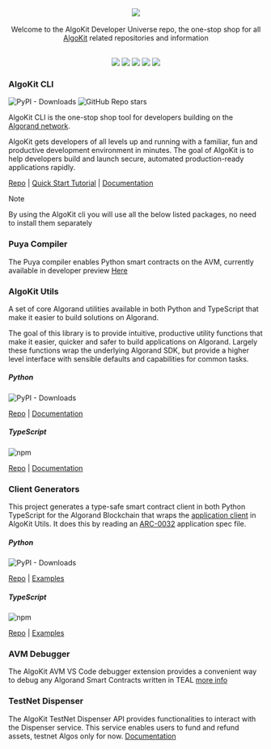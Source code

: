 <div align="center">
<a href="https://github.com/algorandfoundation/algokit"><img src="https://bafybeickjkfl4mbrhmgr67kentvjr3meixppy2ziqyvpjpkvrlyjacjvua.ipfs.nftstorage.link/"></a>
</div>

<br/>
<div align="center">
Welcome to the AlgoKit Developer Universe repo, the one-stop shop for all <a href="https://github.com/algorandfoundation/algokit-cli#what-is-algokit"> AlgoKit</a> related repositories and information
</div>
<br/>
<p align="center">
    <a target="_blank" href="https://github.com/algorandfoundation/algokit-cli"><img src="https://img.shields.io/badge/algokit-cli-00dc94?logo=algorand&mac=flat.svg" /></a>
    <a target="_blank" href="https://github.com/algorandfoundation/algokit-utils-py#readme"><img src="https://img.shields.io/badge/algokit-utils-00dc94?logo=python&mac=flat.svg" /></a>
    <a target="_blank" href="https://github.com/algorandfoundation/algokit-utils-ts#algokit-typescript-utilities"><img src="https://img.shields.io/badge/algokit-utils-00dc94?logo=typescript&mac=flat.svg" /></a>
    <a target="_blank" href="https://github.com/algorandfoundation/algokit-client-generator-py"><img src="https://img.shields.io/badge/algokit-client generator-00dc94?logo=python&mac=flat.svg" /></a>
    <a target="_blank" href="https://github.com/algorandfoundation/algokit-client-generator-ts"><img src="https://img.shields.io/badge/algokit-client generator-00dc94?logo=typescript&mac=flat.svg" /></a>

</p>

### AlgoKit CLI  
<img alt="PyPI - Downloads" src="https://img.shields.io/pypi/dm/algokit?logo=pypi"> <img alt="GitHub Repo stars" src="https://img.shields.io/github/stars/algorandfoundation/algokit-cli?logo=github">

AlgoKit CLI is the one-stop shop tool for developers building on the [Algorand network](https://www.algorand.com/).

AlgoKit gets developers of all levels up and running with a familiar, fun and productive development environment in minutes. The goal of AlgoKit is to help developers build and launch secure, automated production-ready applications rapidly.

[Repo](https://github.com/algorandfoundation/algokit-cli) | [Quick Start Tutorial](https://github.com/algorandfoundation/algokit-cli/blob/main/docs/tutorials/intro.md) | [Documentation](https://github.com/algorandfoundation/algokit-cli/blob/main/docs/algokit.md)

>[!NOTE] 
> By using the AlgoKit cli you will use all the below listed packages, no need to install them separately

### Puya Compiler
The Puya compiler enables Python smart contracts on the AVM, currently available in developer preview 
[Here](https://github.com/algorandfoundation/puya)

### AlgoKit Utils 
A set of core Algorand utilities available in both Python and TypeScript that make it easier to build solutions on Algorand.

The goal of this library is to provide intuitive, productive utility functions that make it easier, quicker and safer to build applications on Algorand. Largely these functions wrap the underlying Algorand SDK, but provide a higher level interface with sensible defaults and capabilities for common tasks.

##### Python 
<img alt="PyPI - Downloads" src="https://img.shields.io/pypi/dm/algokit-utils?logo=pypi">

[Repo](https://github.com/algorandfoundation/algokit-utils-py#readme) | [Documentation](https://algorandfoundation.github.io/algokit-utils-py/html/index.html) 


##### TypeScript 
<img alt="npm" src="https://img.shields.io/npm/dm/%40algorandfoundation/algokit-utils?logo=npm">

[Repo](https://github.com/algorandfoundation/algokit-utils-ts#algokit-typescript-utilities) | [Documentation](https://github.com/algorandfoundation/algokit-utils-ts/tree/main/docs)

### Client Generators
This project generates a type-safe smart contract client in both Python TypeScript for the Algorand Blockchain that wraps the [application client](https://github.com/algorandfoundation/algokit-utils-ts/blob/main/docs/capabilities/app-client.md) in AlgoKit Utils. It does this by reading an [ARC-0032](https://github.com/algorandfoundation/ARCs/blob/main/ARCs/arc-0032.md) application spec file.

##### Python 
<img alt="PyPI - Downloads" src="https://img.shields.io/pypi/dm/algokit-client-generator?logo=pypi">

[Repo](https://github.com/algorandfoundation/algokit-client-generator-py) | [Examples](https://github.com/algorandfoundation/algokit-client-generator-py/tree/main/examples) 


##### TypeScript 
<img alt="npm" src="https://img.shields.io/npm/dm/%40algorandfoundation/algokit-client-generator?logo=npm">

[Repo](https://github.com/algorandfoundation/algokit-client-generator-ts) | [Examples](https://github.com/algorandfoundation/algokit-client-generator-ts/tree/main/examples)

### AVM Debugger
The AlgoKit AVM VS Code debugger extension provides a convenient way to debug any Algorand Smart Contracts written in TEAL
[more info](https://marketplace.visualstudio.com/items?itemName=AlgorandFoundation.algokit-avm-vscode-debugger)

### TestNet Dispenser
The AlgoKit TestNet Dispenser API provides functionalities to interact with the Dispenser service. This service enables users to fund and refund assets, testnet Algos only for now.
[Documentation](./docs/testnet_api.md) 